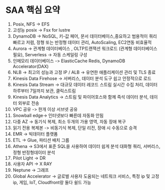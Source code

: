 # SAA 핵심 요약

1. Posix, NFS -> EFS
2. 고성능 posix -> Fsx for lustre
3. DynamoDB -> NoSQL, 키-값 페어, 문서 데이터베이스,중요하고 범용적이 쿼리 빠르고 저렴, 정형 또는 반정형 데이터 관리, AutoScaling, EC2연동 비효율적
4. Aurora -> 관계형 데이터베이스 , OLTP트랜잭션 워크로드 (관계형 데이터베이스 필요), Serverless -> 자동 스케일링 구성 
5. 인메모리 데이터베이스 -> ElasticCache Redis, DynamoDB Accelerator(DAX)
6. NLB -> 최고의 성능과 고정 IP / ALB -> 유연한 애플리케이션 관리 및 TLS 종료
7. Kinesis Data Firehose -> 서버리스, 데이터 분석 도구 쉽고 안정적으로 로드
8. Kinesis Data Stream ->  대규모 데이터 레코드 스트림 실시간 수집 처리, 데이터 하루부터 7일까지 보관, 클릭스트림
9. Kinesis Data Analytics -> 스트림 및 파이어호스와 함께 즉석 데이터 분석, 데이터 외부로 전송
10. VPC 공유 -> 한개 이상 서브넷 공유
11. Snowball edge-> 인터넷보다 빠른데 자동화 안됨
12. 다중 AZ -> 동기식 복제, 최소 두개의 가용 영역, 자동 장애 복구 
13. 읽기 전용 복제본 -> 비동기식 복제, 단일 리전, 장애 시 수동으로 승격
14. EMR -> 빅데이터 플랫폼
15. ETL -> Glue, 파티션 배치 그룹
16. Athena -> S3에서 표준 SQL을 사용하여 데이터 쉽게 분석 대화형 쿼리, 서버리스, 정형 반정형데이터 분석 
17. Pilot Light -> DR
18. 사용자 API -> X RAY
19. Neptune -> 그래프
20. Global Accelerator -> 글로벌 사용자 도움되는 네트워크 서비스, 특정 ip 및 고정 ip, 게임, IoT, Cloudfront랑 둘다 쉴드 가능
